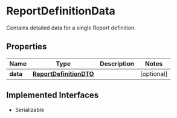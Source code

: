 

# ReportDefinitionData

Contains detailed data for a single Report definition.

## Properties

Name | Type | Description | Notes
------------ | ------------- | ------------- | -------------
**data** | [**ReportDefinitionDTO**](ReportDefinitionDTO.md) |  |  [optional]


## Implemented Interfaces

* Serializable


